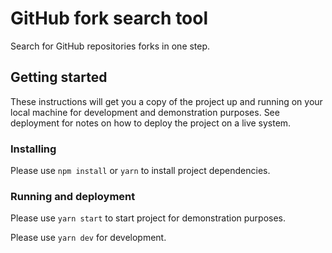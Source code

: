 # GitHub fork search tool

Search for GitHub repositories forks in one step.

## Getting started

These instructions will get you a copy of the project up and running on your local machine for development and demonstration purposes. See deployment for notes on how to deploy the project on a live system.

### Installing

Please use `npm install` or `yarn` to install project dependencies.

### Running and deployment

Please use `yarn start` to start project for demonstration purposes.

Please use `yarn dev` for development.
